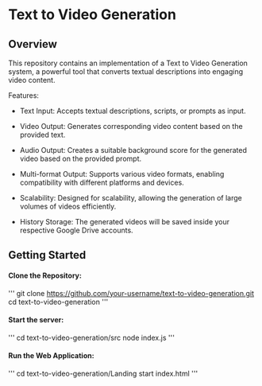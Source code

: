 # Text to Video Generation
## Overview
This repository contains an implementation of a Text to Video Generation system, a powerful tool that converts textual descriptions into engaging video content. 

Features:
- Text Input: Accepts textual descriptions, scripts, or prompts as input.

- Video Output: Generates corresponding video content based on the provided text.

- Audio Output: Creates a suitable background score for the generated video based on the provided prompt.

- Multi-format Output: Supports various video formats, enabling compatibility with different platforms and devices.

- Scalability: Designed for scalability, allowing the generation of large volumes of videos efficiently.

- History Storage: The generated videos will be saved inside your respective Google Drive accounts.


## Getting Started

#### Clone the Repository: 
''' 
git clone https://github.com/your-username/text-to-video-generation.git
cd text-to-video-generation
'''

#### Start the server:
'''
cd text-to-video-generation/src
node index.js
'''

#### Run the Web Application:
'''
cd text-to-video-generation/Landing
start index.html
'''

